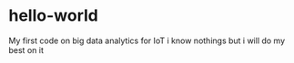 # hello-world
My first code on big data analytics for IoT 
i know nothings but i will do my best on it 
